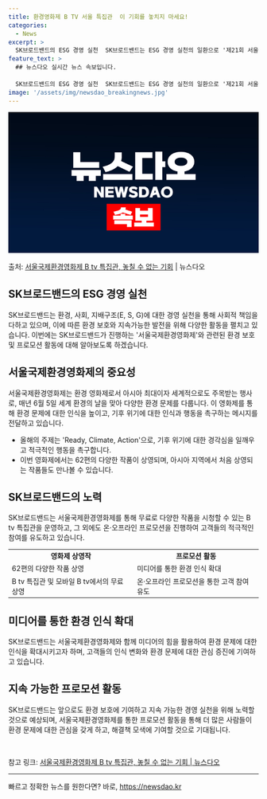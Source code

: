 ```yaml
---
title: 환경영화제 B TV 서울 특집관  이 기회를 놓치지 마세요!
categories:
  - News
excerpt: >
  SK브로드밴드의 ESG 경영 실천  SK브로드밴드는 ESG 경영 실천의 일환으로 '제21회 서울국제환경영화제…
feature_text: >
  ## 뉴스다오 실시간 뉴스 속보입니다.

  SK브로드밴드의 ESG 경영 실천  SK브로드밴드는 ESG 경영 실천의 일환으로 '제21회 서울국제환경영화제…
image: '/assets/img/newsdao_breakingnews.jpg'
---
```


![뉴스다오 속보](/assets/img/newsdao_breakingnews.jpg)

<p>출처: <a href="https://newsdao.kr/4057" rel="dofollow">서울국제환경영화제 B tv 특집관, 놓칠 수 없는 기회</a> | 뉴스다오</p>

<h2 data-ke-size="size26">SK브로드밴드의 ESG 경영 실천</h2>
<p data-ke-size="size16">SK브로드밴드는 환경, 사회, 지배구조(E, S, G)에 대한 경영 실천을 통해 사회적 책임을 다하고 있으며, 이에 따른 환경 보호와 지속가능한 발전을 위해 다양한 활동을 펼치고 있습니다. 이번에는 SK브로드밴드가 진행하는 '서울국제환경영화제'와 관련된 환경 보호 및 프로모션 활동에 대해 알아보도록 하겠습니다.</p>

<h2 data-ke-size="size26">서울국제환경영화제의 중요성</h2>
<p data-ke-size="size16">서울국제환경영화제는 환경 영화제로서 아시아 최대이자 세계적으로도 주목받는 행사로, 매년 6월 5일 세계 환경의 날을 맞아 다양한 환경 문제를 다룹니다. 이 영화제를 통해 환경 문제에 대한 인식을 높이고, 기후 위기에 대한 인식과 행동을 촉구하는 메시지를 전달하고 있습니다.</p>
<ul>
  <li>올해의 주제는 'Ready, Climate, Action'으로, 기후 위기에 대한 경각심을 일깨우고 적극적인 행동을 촉구합니다.</li>
  <li>이번 영화제에서는 62편의 다양한 작품이 상영되며, 아시아 지역에서 처음 상영되는 작품들도 만나볼 수 있습니다.</li>
</ul>

<h2 data-ke-size="size26">SK브로드밴드의 노력</h2>
<p data-ke-size="size16">SK브로드밴드는 서울국제환경영화제를 통해 무료로 다양한 작품을 시청할 수 있는 B tv 특집관을 운영하고, 그 외에도 온·오프라인 프로모션을 진행하여 고객들의 적극적인 참여를 유도하고 있습니다.</p>
<table>
  <tr>
    <td style="text-align: center; height: 17px;"><b>영화제 상영작</b></td>
    <td style="text-align: center; height: 17px;"><b>프로모션 활동</b></td>
  </tr>
  <tr>
    <td>62편의 다양한 작품 상영</td>
    <td>미디어를 통한 환경 인식 확대</td>
  </tr>
  <tr>
    <td>B tv 특집관 및 모바일 B tv에서의 무료 상영</td>
    <td>온·오프라인 프로모션을 통한 고객 참여 유도</td>
  </tr>
</table>

<h2 data-ke-size="size26">미디어를 통한 환경 인식 확대</h2>
<p data-ke-size="size16">SK브로드밴드는 서울국제환경영화제와 함께 미디어의 힘을 활용하여 환경 문제에 대한 인식을 확대시키고자 하며, 고객들의 인식 변화와 환경 문제에 대한 관심 증진에 기여하고 있습니다.</p>

<h2 data-ke-size="size26">지속 가능한 프로모션 활동</h2>
<p data-ke-size="size16">SK브로드밴드는 앞으로도 환경 보호에 기여하고 지속 가능한 경영 실천을 위해 노력할 것으로 예상되며, 서울국제환경영화제를 통한 프로모션 활동을 통해 더 많은 사람들이 환경 문제에 대한 관심을 갖게 하고, 해결책 모색에 기여할 것으로 기대됩니다.</p>
<p data-ke-size="size16">&nbsp;</p>
<p data-ke-size="size16">참고 링크: <a href="https://newsdao.kr/4057">서울국제환경영화제 B tv 특집관, 놓칠 수 없는 기회 | 뉴스다오</a></p>
<hr> 

빠르고 정확한 뉴스를 원한다면? 바로, <a href="https://newsdao.kr" rel="dofollow">https://newsdao.kr</a>


